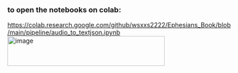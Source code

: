 ### to open the notebooks on colab:
https://colab.research.google.com/github/wsxxs2222/Ephesians_Book/blob/main/pipeline/audio_to_textjson.ipynb<img width="354" height="68" alt="image" src="https://github.com/user-attachments/assets/01c3fca1-194d-4227-af25-52736dbec556" />

